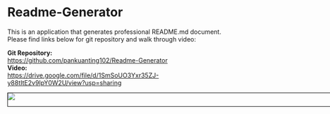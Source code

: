 # Readme-Generator
This is an application that generates professional README.md document.
Please find links below for git repository and walk through video:

<b>Git Repository:</b>
<br>https://github.com/pankuanting102/Readme-Generator
<br><b>Video:</b>
<br>https://drive.google.com/file/d/1SmSoUO3Yxr35ZJ-y88tItE2v9IpY0W2U/view?usp=sharing
<br><div style="width: 90vw; margin: auto; border: 1px black solid">
<img src="https://github.com/pankuanting102/Readme-Generator/blob/main/Develop/assets/readme-demo.gif?raw=true">
</div>
